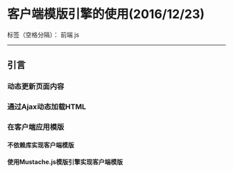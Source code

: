 ﻿# 客户端模版引擎的使用(2016/12/23)

标签（空格分隔）： 前端 js

---

## **引言**
### **动态更新页面内容**
### **通过Ajax动态加载HTML**
### **在客户端应用模版**
#### **不依赖库实现客户端模版**
#### **使用Mustache.js模版引擎实现客户端模版**




